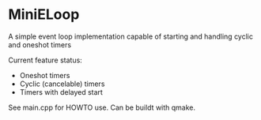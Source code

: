 MiniELoop
=============

A simple event loop implementation capable of starting and handling cyclic and oneshot timers


Current feature status:
* Oneshot timers
* Cyclic (cancelable) timers
* Timers with delayed start

See main.cpp for HOWTO use.
Can be buildt with qmake.

